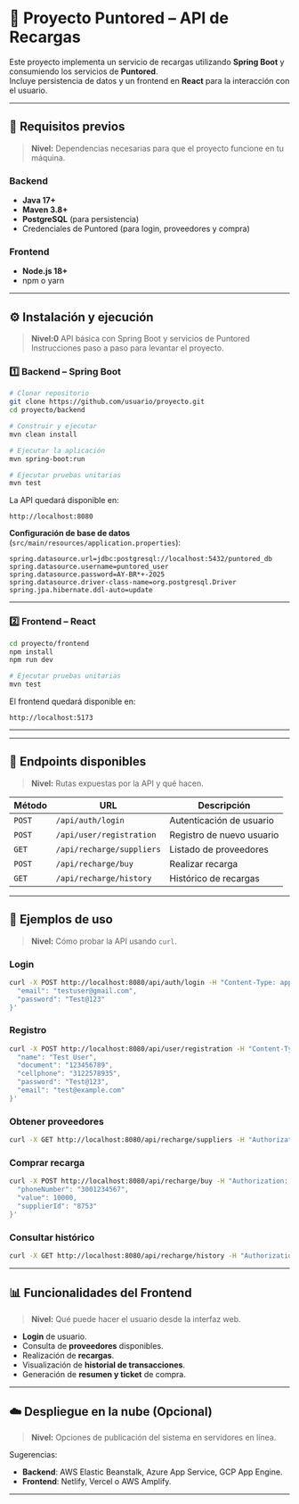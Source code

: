 # 📄 Proyecto Puntored – API de Recargas

Este proyecto implementa un servicio de recargas utilizando **Spring Boot** y consumiendo los servicios de **Puntored**.  
Incluye persistencia de datos y un frontend en **React** para la interacción con el usuario.

---

## 🚀 Requisitos previos
> **Nivel:** Dependencias necesarias para que el proyecto funcione en tu máquina.

### Backend
- **Java 17+**
- **Maven 3.8+**
- **PostgreSQL** (para persistencia)
- Credenciales de Puntored (para login, proveedores y compra)

### Frontend
- **Node.js 18+**
- npm o yarn

---

## ⚙️ Instalación y ejecución
> **Nivel:0** API básica con Spring Boot y servicios de Puntored
> Instrucciones paso a paso para levantar el proyecto.

### 1️⃣ Backend – Spring Boot
```bash
# Clonar repositorio
git clone https://github.com/usuario/proyecto.git
cd proyecto/backend

# Construir y ejecutar
mvn clean install

# Ejecutar la aplicación
mvn spring-boot:run

# Ejecutar pruebas unitarias
mvn test

```
La API quedará disponible en:
```
http://localhost:8080
```

**Configuración de base de datos** (`src/main/resources/application.properties`):
```properties
spring.datasource.url=jdbc:postgresql://localhost:5432/puntored_db
spring.datasource.username=puntored_user
spring.datasource.password=AY-BR*+-2025
spring.datasource.driver-class-name=org.postgresql.Driver
spring.jpa.hibernate.ddl-auto=update
```

---

### 2️⃣ Frontend – React
```bash
cd proyecto/frontend
npm install
npm run dev

# Ejecutar pruebas unitarias
mvn test
```
El frontend quedará disponible en:
```
http://localhost:5173
```

****

---

## 📡 Endpoints disponibles
> **Nivel:** Rutas expuestas por la API y qué hacen.

| Método | URL | Descripción |
|--------|-----|-------------|
| `POST` | `/api/auth/login` | Autenticación de usuario |
| `POST` | `/api/user/registration` | Registro de nuevo usuario |
| `GET`  | `/api/recharge/suppliers` | Listado de proveedores |
| `POST` | `/api/recharge/buy` | Realizar recarga |
| `GET`  | `/api/recharge/history` | Histórico de recargas |

---

## 🧪 Ejemplos de uso
> **Nivel:** Cómo probar la API usando `curl`.

### Login
```bash
curl -X POST http://localhost:8080/api/auth/login -H "Content-Type: application/json" -d '{
  "email": "testuser@gmail.com",
  "password": "Test@123"
}'
```

### Registro
```bash
curl -X POST http://localhost:8080/api/user/registration -H "Content-Type: application/json" -d '{
  "name": "Test User",
  "document": "123456789",
  "cellphone": "3122578935",
  "password": "Test@123",
  "email": "test@example.com"
}'
```

### Obtener proveedores
```bash
curl -X GET http://localhost:8080/api/recharge/suppliers -H "Authorization: Bearer <token>"
```

### Comprar recarga
```bash
curl -X POST http://localhost:8080/api/recharge/buy -H "Authorization: Bearer <token>" -H "Content-Type: application/json" -d '{
  "phoneNumber": "3001234567",
  "value": 10000,
  "supplierId": "8753"
}'
```

### Consultar histórico
```bash
curl -X GET http://localhost:8080/api/recharge/history -H "Authorization: Bearer <token>"
```

---

## 📊 Funcionalidades del Frontend
> **Nivel:** Qué puede hacer el usuario desde la interfaz web.

- **Login**  de usuario.
- Consulta de **proveedores** disponibles.
- Realización de **recargas**.
- Visualización de **historial de transacciones**.
- Generación de **resumen y ticket** de compra.

---

## ☁️ Despliegue en la nube (Opcional)
> **Nivel:** Opciones de publicación del sistema en servidores en línea.

Sugerencias:
- **Backend**: AWS Elastic Beanstalk, Azure App Service, GCP App Engine.
- **Frontend**: Netlify, Vercel o AWS Amplify.

---
